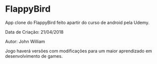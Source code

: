 # FlappyBird
App clone do FlappyBird feito apartir do curso de android pela Udemy.
<P>Data de Criação: 21/04/2018
<P>Autor: John William

Jogo haverá versões com modificações para um maior aprendizado em desenvolvimento de games.
